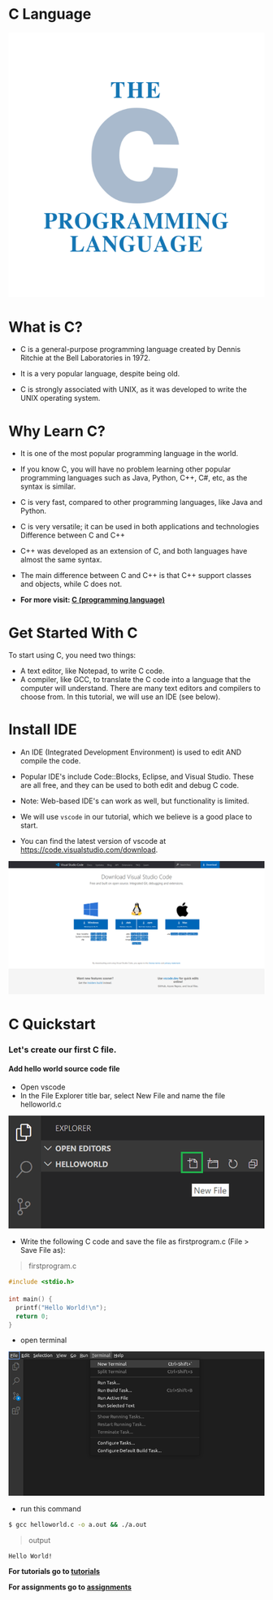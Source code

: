 # C Language #

![the-c-programming-language.png](./assets/screenshots/the-c-programming-language.png)

# What is C?
- C is a general-purpose programming language created by Dennis Ritchie at the Bell Laboratories in 1972.

- It is a very popular language, despite being old.

- C is strongly associated with UNIX, as it was developed to write the UNIX operating system.

# Why Learn C?
- It is one of the most popular programming language in the world.
- If you know C, you will have no problem learning other popular programming languages such as Java, Python, C++, C#, etc, as the syntax is similar.
- C is very fast, compared to other programming languages, like Java and Python.
- C is very versatile; it can be used in both applications and technologies
Difference between C and C++
- C++ was developed as an extension of C, and both languages have almost the same syntax.
- The main difference between C and C++ is that C++ support classes and objects, while C does not.

- **For more visit: [C (programming language)](https://en.wikipedia.org/wiki/C_(programming_language))**


# Get Started With C
To start using C, you need two things:

- A text editor, like Notepad, to write C code.
- A compiler, like GCC, to translate the C code into a language that the computer will understand.
There are many text editors and compilers to choose from. In this tutorial, we will use an IDE (see below).

# Install IDE
- An IDE (Integrated Development Environment) is used to edit AND compile the code.

- Popular IDE's include Code::Blocks, Eclipse, and Visual Studio. These are all free, and they can be used to both edit and debug C code.

- Note: Web-based IDE's can work as well, but functionality is limited.

- We will use `vscode` in our tutorial, which we believe is a good place to start.

- You can find the latest version of vscode at https://code.visualstudio.com/download.

![vscode](./assets/screenshots/download-vscode.png)



# C Quickstart
### Let's create our first C file.

#### Add hello world source code file
- Open vscode 
- In the File Explorer title bar, select New File and name the file helloworld.c

![new-file-button](./assets/screenshots/new-file-button.png)

- Write the following C code and save the file as firstprogram.c (File > Save File as):

> firstprogram.c
```c
#include <stdio.h>

int main() {
  printf("Hello World!\n");
  return 0;
}
```
- open terminal

![toggle-termial](./assets/screenshots/toggle-terminal.png)

- run this command
```bash
$ gcc helloworld.c -o a.out && ./a.out
```
> output 
```text
Hello World!
```


**For tutorials go to [ tutorials ]("https://github.com/mrsumanbiswas/C/tree/master/tutorials")**

**For assignments go to [ assignments ]("https://github.com/mrsumanbiswas/C/")**

